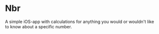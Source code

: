 Nbr
===
A simple iOS-app with calculations for anything you would or wouldn't like to know about a specific number. 
